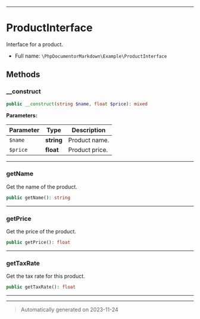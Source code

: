 ***

# ProductInterface

Interface for a product.



* Full name: `\PhpDocumentorMarkdown\Example\ProductInterface`



## Methods


### __construct



```php
public __construct(string $name, float $price): mixed
```








**Parameters:**

| Parameter | Type | Description |
|-----------|------|-------------|
| `$name` | **string** | Product name. |
| `$price` | **float** | Product price. |





***

### getName

Get the name of the product.

```php
public getName(): string
```












***

### getPrice

Get the price of the product.

```php
public getPrice(): float
```












***

### getTaxRate

Get the tax rate for this product.

```php
public getTaxRate(): float
```












***


***
> Automatically generated on 2023-11-24
